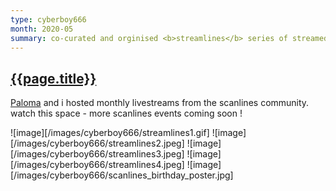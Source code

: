 ```yaml
---
type: cyberboy666
month: 2020-05
summary: co-curated and orginised <b>streamlines</b> series of streamed live audio visual performance for scanlines.xyz
---
```


## [ {{page.title}} ]({{page.url}})

[Paloma](https://palomakop.tv/) and i hosted monthly livestreams from the scanlines community. watch this space -  more scanlines events coming soon !

![image][/images/cyberboy666/streamlines1.gif]
![image][/images/cyberboy666/streamlines2.jpeg]
![image][/images/cyberboy666/streamlines3.jpeg]
![image][/images/cyberboy666/streamlines4.jpeg]
![image][/images/cyberboy666/scanlines_birthday_poster.jpg]
